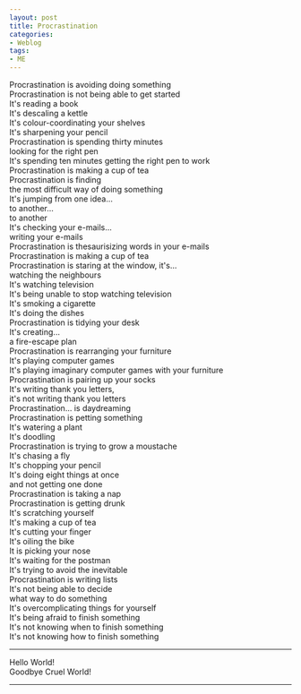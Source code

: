 ```yaml
---
layout: post
title: Procrastination
categories:
- Weblog
tags:
- ME
---
```

Procrastination is avoiding doing something    
Procrastination is not being able to get started    
It's reading a book    
It's descaling a kettle    
It's colour-coordinating your shelves    
It's sharpening your pencil    
Procrastination is spending thirty minutes    
looking for the right pen    
It's spending ten minutes getting the right pen to work    
Procrastination is making a cup of tea    
Procrastination is finding    
the most difficult way of doing something    
It's jumping from one idea...    
to another...    
to another    
It's checking your e-mails...    
writing your e-mails    
Procrastination is thesaurisizing words in your e-mails    
Procrastination is making a cup of tea    
Procrastination is staring at the window, it's...    
watching the neighbours    
It's watching television    
It's being unable to stop watching television    
It's smoking a cigarette    
It's doing the dishes    
Procrastination is tidying your desk    
It's creating...    
a fire-escape plan    
Procrastination is rearranging your furniture    
It's playing computer games    
It's playing imaginary computer games with your furniture    
Procrastination is pairing up your socks    
It's writing thank you letters,    
it's not writing thank you letters    
Procrastination... is daydreaming    
Procrastination is petting something    
It's watering a plant    
It's doodling    
Procrastination is trying to grow a moustache    
It's chasing a fly    
It's chopping your pencil    
It's doing eight things at once    
and not getting one done    
Procrastination is taking a nap    
Procrastination is getting drunk    
It's scratching yourself    
It's making a cup of tea    
It's cutting your finger    
It's oiling the bike    
It is picking your nose    
It's waiting for the postman    
It's trying to avoid the inevitable    
Procrastination is writing lists    
It's not being able to decide    
what way to do something    
It's overcomplicating things for yourself    
It's being afraid to finish something    
It's not knowing when to finish something    
It's not knowing how to finish something    
**********
Hello World!   
Goodbye Cruel World!  
**********